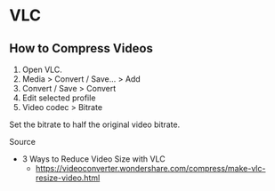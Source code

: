 # VLC

## How to Compress Videos

1. Open VLC.
1. Media > Convert / Save... > Add
1. Convert / Save > Convert
1. Edit selected profile
1. Video codec > Bitrate

Set the bitrate to half the original video bitrate.

Source

* 3 Ways to Reduce Video Size with VLC
  * https://videoconverter.wondershare.com/compress/make-vlc-resize-video.html
